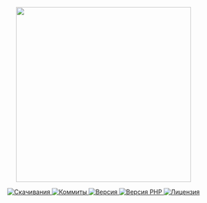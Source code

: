 <p align="center"><a href="https://www.localzet.com" target="_blank">
  <img src="https://cdn.localzet.com/assets/media/logos/ZorinProjectsSP.svg" width="400">
</a></p>

<p align="center">
  <a href="https://packagist.org/packages/localzet/vpn">
  <img src="https://img.shields.io/packagist/dt/localzet/vpn?label=%D0%A1%D0%BA%D0%B0%D1%87%D0%B8%D0%B2%D0%B0%D0%BD%D0%B8%D1%8F" alt="Скачивания">
</a>
  <a href="https://github.com/localzet/Wireguard-Manager-PHP">
  <img src="https://img.shields.io/github/commit-activity/t/localzet/Wireguard-Manager-PHP?label=%D0%9A%D0%BE%D0%BC%D0%BC%D0%B8%D1%82%D1%8B" alt="Коммиты">
</a>
  <a href="https://packagist.org/packages/localzet/vpn">
  <img src="https://img.shields.io/packagist/v/localzet/vpn?label=%D0%92%D0%B5%D1%80%D1%81%D0%B8%D1%8F" alt="Версия">
</a>
  <a href="https://packagist.org/packages/localzet/vpn">
  <img src="https://img.shields.io/packagist/dependency-v/localzet/vpn/php?label=PHP" alt="Версия PHP">
</a>
  <a href="https://github.com/localzet/Wireguard-Manager-PHP">
  <img src="https://img.shields.io/github/license/localzet/Wireguard-Manager-PHP?label=%D0%9B%D0%B8%D1%86%D0%B5%D0%BD%D0%B7%D0%B8%D1%8F" alt="Лицензия">
</a>
</p>
